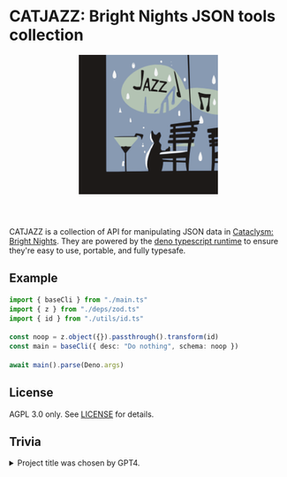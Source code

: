 # CATJAZZ: Bright Nights JSON tools collection

<header align="center">
  <img src="./catjazz.svg" width="50%">
</header>

CATJAZZ is a collection of API for manipulating JSON data in [Cataclysm: Bright Nights][CBN]. They are powered by the [deno typescript runtime][deno] to ensure they're easy to use, portable, and fully typesafe.

## Example

```ts
import { baseCli } from "./main.ts"
import { z } from "./deps/zod.ts"
import { id } from "./utils/id.ts"

const noop = z.object({}).passthrough().transform(id)
const main = baseCli({ desc: "Do nothing", schema: noop })

await main().parse(Deno.args)
```

## License

AGPL 3.0 only. See [LICENSE](LICENSE) for details.

[deno]: https://deno.land
[CBN]: https://github.com/cataclysmbnteam/Cataclysm-BN

## Trivia

<details><summary>Project title was chosen by GPT4.</summary>

## Cataclysm: Bright Nights Acronyms

### You

could you make 20 idea for catchy acronym for `Cataclysm: Bright Nights JSON Manipulation Programme`

### ChatGPT

Certainly, here are 20 acronym ideas for `Cataclysm: Bright Nights JSON Manipulation Programme`:

1. CBNJUMP: Cataclysm Bright Nights JSON Universal Manipulation Programme
2. BRIGHTJAM: Bright Nights' Interactive Greatly Handy Tool: JSON Altering Mechanism
3. BRIGHTJUMP: Bright Nights' Reliable Interface for Game-oriented Handling Technology: JSON Unifying Manipulation Programme
4. BNCJAM: Bright Nights Cataclysm JSON Adjusting Machine
5. CATJAMP: Cataclysm Advanced Technology JSON Altering Mechanism Programme
6. NIGHTJAM: Nights' Intelligent Game Handler Technology: JSON Adjusting Module
7. BNMAGIC: Bright Nights' Module for Automated Game Interface Coding
8. CBNJIMP: Cataclysm Bright Nights JSON Innovative Manipulation Programme
9. PROJCAT: Programme for Robust Optimization of JSON in Cataclysm: Bright Nights
10. JUMPINCAT: JSON Unifying Manipulation Programme in Cataclysm: Bright Nights
11. NIGHTCAMP: Nights' Intelligent Game Handler Technology: Cataclysm Advanced Manipulation Programme
12. BRIGHTMOD: Bright Nights' Reliable Interface for Game Technology: Optimized Developer module
13. CBNJACK: Cataclysm Bright Nights JSON Automation and Coding Kit
14. BNCJSON: Bright Nights Cataclysm JSON Optimization Nexus
15. JUMPBNC: JSON Unifying Manipulation Programme for Bright Nights Cataclysm
16. JAMBNIGHT: JSON Altering Module for Bright Nights' Interactive Game Technology
17. CATJEM: Cataclysm Advanced Technology JSON Editing Mechanism
18. JESTER: JSON Editing Software for Technological Enhancement and Refactoring (in Bright Nights Cataclysm)
19. CATJAZZ: Cataclysm's Advanced Tool for JSON Alterations with Zero hassle and Zero bugs.
20. CBNJOY: Cataclysm Bright Nights' JSON Optimizer for You.

Remember that the best acronym should not only be catchy, but also convey the purpose and benefits of your programme to its potential users.

</details>
